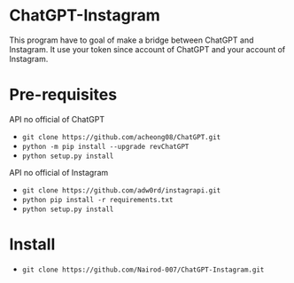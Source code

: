 # ChatGPT-Instagram
This program have to goal of make a bridge between ChatGPT and Instagram.
It use your token since account of ChatGPT and your account of Instagram.

# Pre-requisites
API no official of ChatGPT
- ```git clone https://github.com/acheong08/ChatGPT.git```
- ```python -m pip install --upgrade revChatGPT```
- ```python setup.py install```

API no official of Instagram
- ```git clone https://github.com/adw0rd/instagrapi.git ```
- ```python pip install -r requirements.txt```
- ```python setup.py install ```

# Install
- ```git clone https://github.com/Nairod-007/ChatGPT-Instagram.git```

